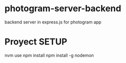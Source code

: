 # photogram-server-backend
backend server in express.js for photogram app

# Proyect SETUP
nvm use
npm install
npm install -g nodemon
